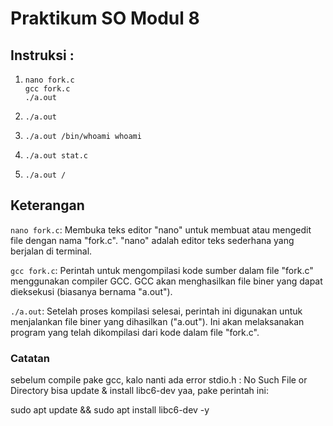 # Praktikum SO Modul 8

## Instruksi :

1. `nano fork.c` <br>
   `gcc fork.c` <br>
   `./a.out`

2. `./a.out`
3. `./a.out /bin/whoami whoami`
4. `./a.out stat.c`
5. `./a.out /`

## Keterangan 

`nano fork.c`: Membuka teks editor "nano" untuk membuat atau mengedit file dengan nama "fork.c". "nano" adalah editor teks sederhana yang berjalan di terminal.

`gcc fork.c`: Perintah untuk mengompilasi kode sumber dalam file "fork.c" menggunakan compiler GCC. GCC akan menghasilkan file biner yang dapat dieksekusi (biasanya bernama "a.out").

`./a.out`: Setelah proses kompilasi selesai, perintah ini digunakan untuk menjalankan file biner yang dihasilkan ("a.out"). Ini akan melaksanakan program yang telah dikompilasi dari kode dalam file "fork.c".

### Catatan
sebelum compile pake gcc, kalo nanti ada error stdio.h : No Such File or Directory bisa update & install libc6-dev yaa, pake perintah ini:

sudo apt update && sudo apt install libc6-dev -y
